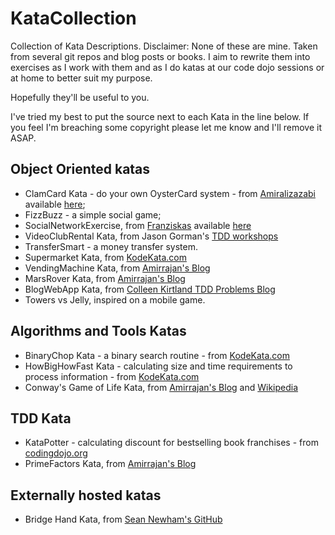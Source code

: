 # KataCollection
Collection of Kata Descriptions.
Disclaimer: None of these are mine. Taken from several git repos and blog posts or books. I aim to rewrite them into exercises as I work with them and as I do katas at our code dojo sessions or at home to better suit my purpose.

Hopefully they'll be useful to you.

I've tried my best to put the source next to each Kata in the line below. If you feel I'm breaching some copyright please let me know and I'll remove it ASAP.

## Object Oriented katas
- ClamCard Kata - do your own OysterCard system - from [Amiralizazabi](https://github.com/amiralibazazi) available [here](https://gist.github.com/amiralibazazi/a9d57d40886604887d8e#file-clamcardkata-txt-L70);
- FizzBuzz - a simple social game;
- SocialNetworkExercise, from [Franziskas](https://github.com/franziskas) available [here](https://github.com/franziskas/social-network-exercise)
- VideoClubRental Kata, from Jason Gorman's [TDD workshops](http://www.codemanship.co.uk/)
- TransferSmart - a money transfer system.
- Supermarket Kata, from [KodeKata.com](www.codekata.com)
- VendingMachine Kata, from [Amirrajan's Blog](http://amirrajan.net/Blog/)
- MarsRover Kata, from [Amirrajan's Blog](http://amirrajan.net/Blog/)
- BlogWebApp Kata, from [Colleen Kirtland TDD Problems Blog](https://sites.google.com/site/tddproblems/all-problems-1)
- Towers vs Jelly, inspired on a mobile game.

## Algorithms and Tools Katas
- BinaryChop Kata - a binary search routine - from [KodeKata.com](www.codekata.com)
- HowBigHowFast Kata - calculating size and time requirements to process information - from [KodeKata.com](www.codekata.com)
- Conway's Game of Life Kata, from [Amirrajan's Blog](http://amirrajan.net/Blog/) and [Wikipedia](https://en.wikipedia.org/wiki/Conway%27s_Game_of_Life) 

## TDD Kata
- KataPotter - calculating discount for bestselling book franchises - from [codingdojo.org](http://codingdojo.org/)
- PrimeFactors Kata, from [Amirrajan's Blog](http://amirrajan.net/Blog/)
 
## Externally hosted katas
- Bridge Hand Kata, from [Sean Newham's GitHub](https://github.com/Seanseviltwin/BridgeHandKata)
